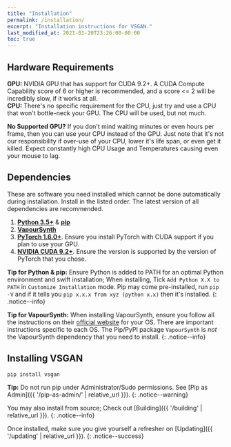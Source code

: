 ```yaml
---
title: "Installation"
permalink: /installation/
excerpt: "Installation instructions for VSGAN."
last_modified_at: 2021-01-20T23:26:00-00:00
toc: true
---
```


## Hardware Requirements

**GPU:** NVIDIA GPU that has support for CUDA 9.2+. A CUDA Compute Capability score of 6 or higher is recommended, and a score <= 2 will be incredibly slow, if it works at all.  
**CPU:** There's no specific requirement for the CPU, just try and use a CPU that won't bottle-neck your GPU. The CPU will be used, but not much.

**No Supported GPU?** If you don't mind waiting minutes or even hours per frame, then you can use your CPU instead of the GPU. Just note that it's not our responsibility if over-use of your CPU, lower it's life span, or even get it killed. Expect constantly high CPU Usage and Temperatures causing even your mouse to lag.

## Dependencies

These are software you need installed which cannot be done automatically during installation. Install in the listed order. The latest version of all dependencies are recommended.

1. [**Python 3.5+**][Python] & [**pip**][pip]
2. [**VapourSynth**][VapourSynth]
3. [**PyTorch 1.6.0+**][PyTorch]. Ensure you install PyTorch with CUDA support if you plan to use your GPU.
4. [**NVIDIA CUDA 9.2+**][CUDA]. Ensure the version is supported by the version of PyTorch that you chose.

**Tip for Python & pip:** Ensure Python is added to PATH for an optimal Python environment and swift installation;
When installing, Tick `Add Python X.X to PATH` in `Customize Installation` mode.
Pip may come pre-installed, run `pip -V` and if it tells you `pip x.x.x from xyz (python x.x)` then it's installed.
{: .notice--info}

**Tip for VapourSynth:** When installing VapourSynth, ensure you follow all the instructions on their [official website][VapourSynth] for your OS.
There are important instructions specific to each OS.
The Pip/PyPI package `VapourSynth` is *not* the VapourSynth dependency that you need to install.
{: .notice--info}

## Installing VSGAN

```bash
pip install vsgan
```

**Tip:** Do not run pip under Administrator/Sudo permissions. See [Pip as Admin]({{ '/pip-as-admin/' | relative_url }}).
{: .notice--warning}

You may also install from source; Check out [Building]({{ '/building' | relative_url }}).
{: .notice--info}

Once installed, make sure you give yourself a refresher on [Updating]({{ '/updating' | relative_url }}).
{: .notice--success}

  [Python]: https://python.org
  [pip]: https://pip.pypa.io/en/stable/installing
  [VapourSynth]: https://vapoursynth.com
  [PyTorch]: https://pytorch.org/get-started/locally
  [CUDA]: https://developer.nvidia.com/cuda-downloads
